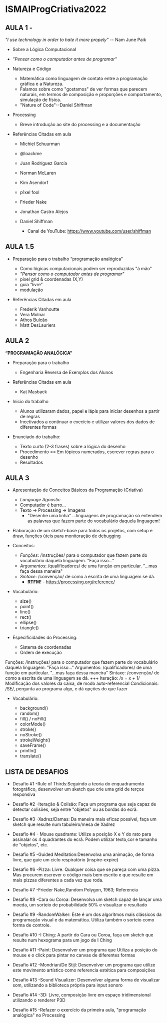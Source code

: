 # ISMAIProgCriativa2022

## AULA 1 -


*"I use technology in order to hate it more propely"* -- Nam June Paik

- Sobre a Lógica Computacional
-   *"Pensar como o computador antes de programar"*
   
- Natureza e Código
  - Matemática como linguagem de contato entre a programação gráfica e a Natureza.
  - Falamos sobre como "gostamos" de ver formas que parecem naturais, em termos de composição e proporções e comportamento, simulação de física.
  - "Nature of Code"--Daniel Shiffman  
- Processing
  - Breve introdução ao site do processing e a documentação

- Referências Citadas em aula
  - Michiel Schuurman
  - @loackme
  - Juan Rodríguez García
  - Norman McLaren
  - Kim Asendorf
  - p1xel fool
  - Frieder Nake
  - Jonathan Castro Alejos
 
  - Daniel Shiffman
    - Canal de YouTube: https://www.youtube.com/user/shiffman


## AULA 1.5 

- Preparação para o trabalho “programação analógica”
  - Como lógicas computacionais podem ser reproduzidas "à mão"
  - *"Pensar como o computador antes de programar"*
  - pixel grid & coordenadas (X,Y)
  - guia “livre”
  - modulação


- Referências Citadas em aula
  - Frederik Vanhoutte
  - Vera Molnar
  - Athos Bulcão
  - Matt DesLauriers
  

## AULA 2 

**“PROGRAMAÇÃO ANALÓGICA”**


- Preparação para o trabalho 
  - Engenharia Reversa de Exemplos dos Alunos

- Referências Citadas em aula
  - Kat Masback


- Inicio do trabalho
  - Alunos utilizaram dados, papel e lápis para iniciar desenhos a partir de regras
  - Incetivados a continuar o execício e utilizar valores dos dados de diferentes formas
 
 - Enunciado do trabalho:
   - Texto curto (2-3 frases) sobre a lógica do desenho
   - Procedimento == Em tópicos numerados, escrever regras para o desenho
   - Resultados
   

   
## AULA 3

- Apresentação de Conceitos Básicos da Programação (Criativa)
  - *Language Agnostic*
  - Computador é burro...
  - Texto -> Processing -> Imagens
    - "Desenhe uma linha"
     ...linguagens de programação só entendem as palavras que fazem parte do vocabulário daquela linguagem!



- Elaboração de um sketch-base para todos os projetos, com setup e draw, funções úteis para monitoração de debugging


- Conceitos:
  - *Funções*: /instruções/ para o computador que fazem parte do vocabulário daquela linguagem. "Faça isso..."
  - *Argumentos*: /qualificadores/ de uma função em particular. "...mas faça dessa maneira"
  - *Sintaxe*: /convenção/ de como a escrita de uma linguagem se dá.
    - **RTFM!** - https://processing.org/reference/


- Vocabulário:
  - size()
  - point()
  - line()
  - rect()
  - ellipse()
  - triangle()

- Especificidades do Processing:
  - Sistema de coordenadas 
  - Ordem de execução





Funções: /instruções/ para o computador que fazem parte do vocabulário daquela linguagem. "Faça isso..."
Argumentos: /qualificadores/ de uma função em particular. "...mas faça dessa maneira"
Sintaxe: /convenção/ de como a escrita de uma linguagem se dá.
+++
Iteração: /x = x + 1/ Modificação dos valores da caixa, de modo auto-referencial
Condicionais: /SE/, pergunta ao programa algo, e dá opções do que fazer


- Vocabulário:

  - background()
  - random()
  - fill() / noFill()
  - colorMode()
  - stroke()
  - noStroke()
  - strokeWeight()
  - saveFrame()
  - println()
  - translate()

## LISTA DE DESAFIOS

 - Desafio #1 -Rule of Thirds:Seguindo a teoria do enquadramento fotográfico, desenvolver um sketch que crie uma grid de terços responsiva
 
 - Desafio #2 -Iteração & Colisão: Faça um programa que seja capaz de detectar colisões, seja entre "objetos" ou as bordas do ecrã.

 - Desafio #3 -Xadrez/Damas: Da maneira mais eficaz possível, faça um sketch que resulte num tabuleiro/mesa de Xadrez

 - Desafio #4 - Mouse quadrante: Utilize a posição X e Y do rato para assinalar os 4 quadrantes do ecrã. 
Podem utilizar texto,cor e tamanho de "objetos", etc.

 - Desafio #5 -Guided Meditation:Desenvolva uma animação, de forma livre, que guie um ciclo respiratório (inspire-expire)

 - Desafio #6 -Pizza: Livre. Qualquer coisa que se pareça com uma pizza. Mas procurem escrever o código mais bem escrito e que resulte em mais pizzas diferentes a cada vez que roda. 

 - Desafio #7 -Frieder Nake,Random Polygon, 1963; Referencia

 - Desafio #8 -Cara ou Coroa: Desenvolva um sketch capaz de lançar uma moeda, um sorteio de probabilidade 50% e visualizar o resultado

 - Desafio #9 -RandomWalker: Este é um dos algoritmos mais clássicos da programação visual e da matemática. Utiliza também o sorteio como forma de controle.

 - Desafio #10 -I Ching: A partir do Cara ou Coroa, faça um sketch que resulte num hexograma para um jogo de I Ching

 - Desafio #11 -Paint: Desenvolver um programa que Utiliza a posição do mouse e o click para pintar no canvas de diferentes formas

 - Desafio #12 -Mondrian/De Stijl: Desenvolver um programa que utilize este movimento artístico como referencia estética para composições
 
 - Desafio #13 -Sound Visualizer: Desenvolver alguma forma de visualizar som, utilizando a biblioteca própria para input sonoro
 
 - Desafio #14 -3D: Livre, composição livre em espaço tridimensional utilizando o renderer P3D

  - Desafio #15 -Refazer o exercício da primeira aula, "programação analógica" no Processing
